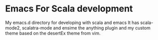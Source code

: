 # Emacs For Scala development

My emacs.d directory for developing with scala and emacs
It has scala-mode2, scalatra-mode and ensime 
the anything plugin and my custom theme based on the desertEx theme from vim.


